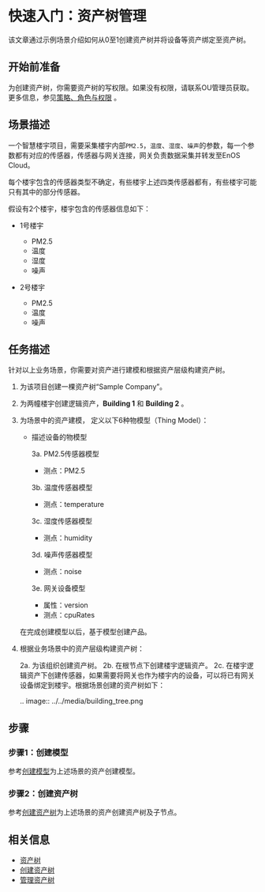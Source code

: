 # 快速入门：资产树管理

该文章通过示例场景介绍如何从0至1创建资产树并将设备等资产绑定至资产树。

## 开始前准备

为创建资产树，你需要资产树的写权限。如果没有权限，请联系OU管理员获取。更多信息，参见[策略、角色与权限](/docs/iam/zh_CN/2.0.9/access_policy) 。

## 场景描述

一个智慧楼宇项目，需要采集楼宇内部`PM2.5`，`温度`、`湿度`、`噪声`的参数，每一个参数都有对应的传感器，传感器与网关连接，网关负责数据采集并转发至EnOS Cloud。

每个楼宇包含的传感器类型不确定，有些楼宇上述四类传感器都有，有些楼宇可能只有其中的部分传感器。

假设有2个楼宇，楼宇包含的传感器信息如下：

- 1号楼宇
  - PM2.5
  - 温度
  - 湿度
  - 噪声

- 2号楼宇
  - PM2.5
  - 温度
  - 噪声

## 任务描述

针对以上业务场景，你需要对资产进行建模和根据资产层级构建资产树。

1. 为该项目创建一棵资产树“Sample Company”。

2. 为两幢楼宇创建逻辑资产，**Building 1** 和 **Building 2** 。

3. 为场景中的资产建模， 定义以下6种物模型（Thing Model）：

   - 描述设备的物模型

     3a. PM2.5传感器模型

        - 测点：PM2.5

     3b. 温度传感器模型

        - 测点：temperature

     3c. 湿度传感器模型

        - 测点：humidity

     3d. 噪声传感器模型

        - 测点：noise

     3e. 网关设备模型

        - 属性：version
        - 测点：cpuRates

   在完成创建模型以后，基于模型创建产品。

3. 根据业务场景中的资产层级构建资产树：

   2a. 为该组织创建资产树。
   2b. 在根节点下创建楼宇逻辑资产。
   2c. 在楼宇逻辑资产下创建传感器，如果需要将网关也作为楼宇内的设备，可以将已有网关设备绑定到楼宇。根据场景创建的资产树如下：

   .. image:: ../../media/building_tree.png

## 步骤

### 步骤1：创建模型

参考[创建模型](../model/creating_model)为上述场景的资产创建模型。

### 步骤2：创建资产树

参考[创建资产树](creating_assettree)为上述场景的资产创建资产树及子节点。

## 相关信息

- [资产树](assettree_overview)
- [创建资产树](creating_assettree)
- [管理资产树](managing_assettree)


<!--end-->
